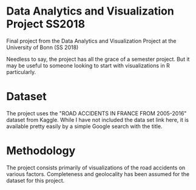 # Data Analytics and Visualization Project SS2018
Final project from the Data Analytics and Visualization Project at the University of Bonn (SS 2018)

Needless to say, the project has all the grace of a semester project. But it may be useful to someone looking to start with visualizations in R particularly.

# Dataset
The project uses the "ROAD ACCIDENTS IN FRANCE FROM 2005-2016" dataset from Kaggle. While I have not included the data set link here, it is available pretty easily by a simple Google search with the title.

# Methodology
The project consists primarily of visualizations of the road accidents on various factors. Completeness and geolocality has been assumed for the dataset for this project.
